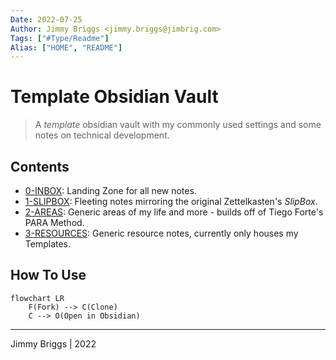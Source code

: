```yaml
---
Date: 2022-07-25
Author: Jimmy Briggs <jimmy.briggs@jimbrig.com>
Tags: ["#Type/Readme"]
Alias: ["HOME", "README"]
---
```


# Template Obsidian Vault

> A *template* obsidian vault with my commonly used settings and some notes on technical development.

## Contents

- [0-INBOX](0-INBOX/_README): Landing Zone for all new notes.
- [1-SLIPBOX](1-SLIPBOX/_README): Fleeting notes mirroring the original Zettelkasten's *SlipBox*.
- [2-AREAS](2-AREAS/_README): Generic areas of my life and more - builds off of Tiego Forte's PARA Method.
- [3-RESOURCES](3-RESOURCES/_README): Generic resource notes, currently only houses my Templates.

## How To Use

```mermaid
flowchart LR
	F(Fork) --> C(Clone)
	C --> O(Open in Obsidian)
```

***

Jimmy Briggs | 2022
